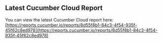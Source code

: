 ## Latest Cucumber Cloud Report
You can view the latest Cucumber Cloud report here:
[https://reports.cucumber.io/reports/8d55f8b1-84c3-4f54-935f-45f62c8ed978](https://reports.cucumber.io/reports/8d55f8b1-84c3-4f54-935f-45f62c8ed978)
